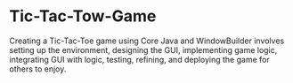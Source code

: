 # Tic-Tac-Tow-Game
Creating a Tic-Tac-Toe game using Core Java and WindowBuilder involves setting up the environment, designing the GUI, implementing game logic, integrating GUI with logic, testing, refining, and deploying the game for others to enjoy.
